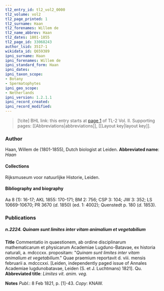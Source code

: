 ```yaml
---
tl2_entry_id: tl2_vol2_0000
tl2_volume: vol2
tl2_page_printed: 1
tl2_surname: Haan
tl2_forenames: Willem de
tl2_name_abbrev: Haan
tl2_dates: 1801-1855
tl2_page_id: 33068243
author_lsid: 3517-1
wikidata_id: Q659389
ipni_surname: Haan
ipni_forenames: Willem de
ipni_standard_form: Haan
ipni_dates: 
ipni_taxon_scope: 
- Botany
- Spermatophytes
ipni_geo_scope: 
- Netherlands
ipni_version: 1.2.1.1
ipni_record_created: 
ipni_record_modified:
---
```



> [!cite] BHL link: this entry starts at [page 1](https://www.biodiversitylibrary.org/page/33068243) of TL-2 Vol. II.
> Supporting pages: [[Abbreviations|abbreviations]], [[Layout key|layout key]].

### Author

Haan, Willem de (1801-1855), Dutch biologist at Leiden. 
**Abbreviated name**: *Haan*

#### Collections

Rijksmuseum voor natuurlijke Historie, Leiden.

#### Bibliography and biography

Aa 8 (1): 16-17; AKL 1855: 170-171; BM 2: 756; CSP 3: 104; JW 3: 352; LS 10669-10670; PR 3670 (*d*. 1850) (ed. 1: 4002); Quenstedt p. 180 (*d*. 1853).

### Publications

##### n.2224. Quinam sunt limites inter vitam animalium et vegetabilium

**Title**
Commentatio in quaestionem, ab ordine disciplinarum mathematicarum et physicarum Academiae Lugduno-Batavae, ex historia naturali, a. mdcccxx. propositam: "*Quinam sunt limites inter vitam animalium et vegetabilium*." Quae praemium reportavit d. viii. mensis februarii a. mdcccxxi. \[Leiden, independently paged issue of Annales Academiae lugdunobatavae, Leiden (S. et J. Luchtmans) 1821\]. Qu.
**Abbreviated title**: *Limites vit. anim. veg.*

**Notes**
*Publ*.: 8 Feb 1821, p. \[1\]-43. *Copy*: KNAW.

